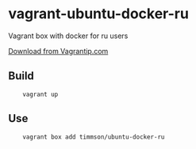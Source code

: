 # vagrant-ubuntu-docker-ru
Vagrant box with docker for ru users

[Download from Vagrantip.com](https://app.vagrantup.com/timmson/boxes/ubuntu-docker-ru)

## Build
```
    vagrant up
```

## Use
```
    vagrant box add timmson/ubuntu-docker-ru
```